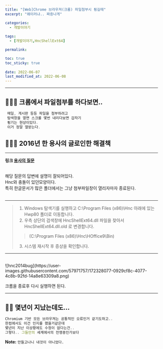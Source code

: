 ```yaml
---
title: "[Web]Chrome 브라우져(크롬) 파일첨부시 튕길때"
excerpt: "왜이러냐.. 짜증나게"

categories:
  - 개발이야기
  
tags:
  - [개발이야기,HncShellExt64]

permalink: 

toc: true
toc_sticky: true
 
date: 2022-06-07
last_modified_at: 2022-06-08
---
```


---
## 🤷🏻‍♀️ 크롬에서 파일첨부를 하다보면..
```java
 메일, 게시판 등등 파일을 첨부하려고
 탐색창을 열면 스크롤 몇번 내리다보면 갑자기 
 튕기는 현상이있다.
 이거 정말 열받는다.
```

## 🕵🏽‍♂️ 2016년 한 용사의 글로인한 해결책
---



**링크 [용사의 질문](https://answers.microsoft.com/ko-kr/ie/forum/ie11-iewindows_10/%EB%A9%94%EC%9D%BC/cb986ea5-4d2e-4907-a1ff-88c6c47f82ee)** 

<br>
해당 질문의 답변에 설명이 잘되어있다.<br>
Hnc와 충돌이 있던모양이다. <br>
특히 한글문서가 많은 폴더에서는 그냥 첨부파일창이 열리자마자 종료된다.<br>
<br>

---
> 1. Windows 탐색기를 실행하고 C:\Program Files (x86)\Hnc 아래에 있는 Hwp80 폴더로 이동합니다.
> 2. 우측 상단의 검색창에 HncShellExt64.dll 파일을 찾아서 HncShellExt64.dll.old 로 변경합니다. 
>> (C:\Program Files (x86)\Hnc\HOffice9\Bin) 
> 3. 시스템 재시작 후 증상을 확인합니다. 

---
<br>
![hnc2014bug](https://user-images.githubusercontent.com/57971757/172328077-0929cf8c-4077-4c8b-92fd-14a8e63309a8.png) <br>

크롬을 종료후 다시 실행하면 된다. <br>

---
## 🤦‍♂️ 몇년이 지났는데도...
```js
Chromium 기반 모든 브라우져는 공통적인 오류인거 같기도하고..
한컴에서도 이건 인지를 했을거같은데 
몇년이 지난 이상황에도 수정이 없다는건..
그렇다.. 그들만의 세계에서의 전쟁중인가보다 
```

**Note:** `만들고나니 내것이 아니었다.` 